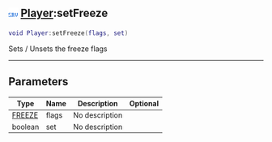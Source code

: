## ![server](.gitbook/assets/server.png) [Player](./readme/Player/README.md):setFreeze

```lua
void Player:setFreeze(flags, set)
```

Sets / Unsets the freeze flags

------
## Parameters

| Type   | Name | Description | Optional |
| ------ | ---- | ----------- | -------: |
| [FREEZE](./readme/FREEZE/README.md) | flags | No description |  |
| boolean | set | No description |  |

